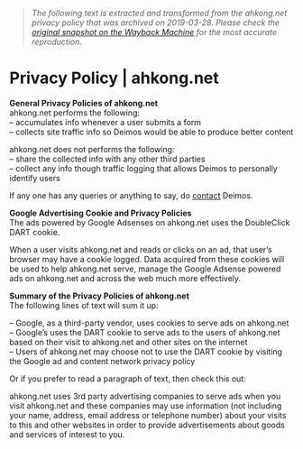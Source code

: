 > *The following text is extracted and transformed from the ahkong.net privacy policy that was archived on 2019-03-28. Please check the [original snapshot on the Wayback Machine](https://web.archive.org/web/20190328233947id_/http%3A//ahkong.net/about/pp) for the most accurate reproduction.*

# Privacy Policy | ahkong.net

**General Privacy Policies of ahkong.net**  
ahkong.net performs the following:  
– accumulates info whenever a user submits a form  
– collects site traffic info so Deimos would be able to produce better content

ahkong.net does not performs the following:  
– share the collected info with any other third parties  
– collect any info though traffic logging that allows Deimos to personally identify users

If any one has any queries or anything to say, do [contact](http://ahkong.net/contact/ "Contact Deimos Tel`Arin") Deimos.

**Google Advertising Cookie and Privacy Policies**  
The ads powered by Google Adsenses on ahkong.net uses the DoubleClick DART cookie.

When a user visits ahkong.net and reads or clicks on an ad, that user’s browser may have a cookie logged. Data acquired from these cookies will be used to help ahkong.net serve, manage the Google Adsense powered ads on ahkong.net and across the web much more effectively.

**Summary of the Privacy Policies of ahkong.net**  
The following lines of text will sum it up:

– Google, as a third-party vendor, uses cookies to serve ads on ahkong.net  
– Google’s uses the DART cookie to serve ads to the users of ahkong.net based on their visit to ahkong.net and other sites on the internet  
– Users of ahkong.net may choose not to use the DART cookie by visiting the Google ad and content network privacy policy

Or if you prefer to read a paragraph of text, then check this out:

ahkong.net uses 3rd party advertising companies to serve ads when you visit ahkong.net and these companies may use information (not including your name, address, email address or telephone number) about your visits to this and other websites in order to provide advertisements about goods and services of interest to you.
